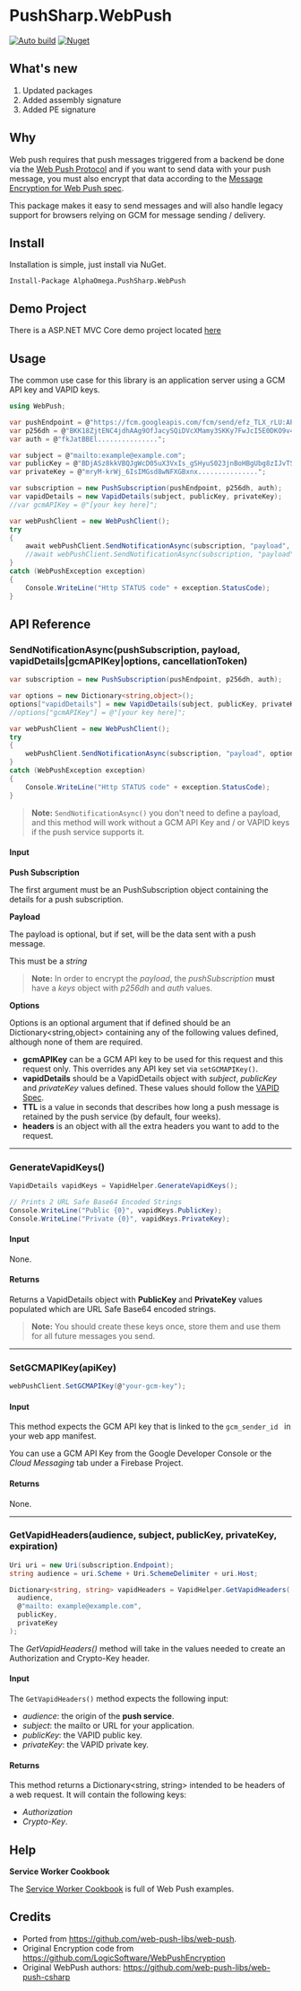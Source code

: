 # PushSharp.WebPush

[![Auto build](https://github.com/DKorablin/PushSharp.WebPush/actions/workflows/release.yml/badge.svg)](https://github.com/DKorablin/PushSharp.WebPush/releases/latest)
[![Nuget](https://img.shields.io/nuget/v/AlphaOmega.PushSharp.WebPush)](https://img.shields.io/nuget/v/AlphaOmega.PushSharp.WebPush)

## What's new
1. Updated packages
2. Added assembly signature
3. Added PE signature

## Why

Web push requires that push messages triggered from a backend be done via the
[Web Push Protocol](https://tools.ietf.org/html/draft-ietf-webpush-protocol)
and if you want to send data with your push message, you must also encrypt
that data according to the [Message Encryption for Web Push spec](https://tools.ietf.org/html/draft-ietf-webpush-encryption).

This package makes it easy to send messages and will also handle legacy support
for browsers relying on GCM for message sending / delivery.

## Install

Installation is simple, just install via NuGet.

    Install-Package AlphaOmega.PushSharp.WebPush

## Demo Project

There is a ASP.NET MVC Core demo project located [here](https://github.com/coryjthompson/WebPushDemo)

## Usage

The common use case for this library is an application server using
a GCM API key and VAPID keys.

```csharp
using WebPush;

var pushEndpoint = @"https://fcm.googleapis.com/fcm/send/efz_TLX_rLU:APA91bE6U0iybLYvv0F3mf6uDLB6....";
var p256dh = @"BKK18ZjtENC4jdhAAg9OfJacySQiDVcXMamy3SKKy7FwJcI5E0DKO9v4V2Pb8NnAPN4EVdmhO............";
var auth = @"fkJatBBEl...............";

var subject = @"mailto:example@example.com";
var publicKey = @"BDjASz8kkVBQJgWcD05uX3VxIs_gSHyuS023jnBoHBgUbg8zIJvTSQytR8MP4Z3-kzcGNVnM...............";
var privateKey = @"mryM-krWj_6IsIMGsd8wNFXGBxnx...............";

var subscription = new PushSubscription(pushEndpoint, p256dh, auth);
var vapidDetails = new VapidDetails(subject, publicKey, privateKey);
//var gcmAPIKey = @"[your key here]";

var webPushClient = new WebPushClient();
try
{
	await webPushClient.SendNotificationAsync(subscription, "payload", vapidDetails);
    //await webPushClient.SendNotificationAsync(subscription, "payload", gcmAPIKey);
}
catch (WebPushException exception)
{
	Console.WriteLine("Http STATUS code" + exception.StatusCode);
}
```

## API Reference

### SendNotificationAsync(pushSubscription, payload, vapidDetails|gcmAPIKey|options, cancellationToken)

```csharp
var subscription = new PushSubscription(pushEndpoint, p256dh, auth);

var options = new Dictionary<string,object>();
options["vapidDetails"] = new VapidDetails(subject, publicKey, privateKey);
//options["gcmAPIKey"] = @"[your key here]";

var webPushClient = new WebPushClient();
try
{
	webPushClient.SendNotificationAsync(subscription, "payload", options);
}
catch (WebPushException exception)
{
	Console.WriteLine("Http STATUS code" + exception.StatusCode);
}
```

> **Note:** `SendNotificationAsync()` you don't need to define a payload, and this
method will work without a GCM API Key and / or VAPID keys if the push service
supports it.

#### Input

**Push Subscription**

The first argument must be an PushSubscription object containing the details for a push
subscription.

**Payload**

The payload is optional, but if set, will be the data sent with a push
message.

This must be a *string*
> **Note:** In order to encrypt the *payload*, the *pushSubscription* **must**
have a *keys* object with *p256dh* and *auth* values.

**Options**

Options is an optional argument that if defined should be an Dictionary<string,object> containing
any of the following values defined, although none of them are required.

- **gcmAPIKey** can be a GCM API key to be used for this request and this
request only. This overrides any API key set via `setGCMAPIKey()`.
- **vapidDetails** should be a VapidDetails object with *subject*, *publicKey* and
*privateKey* values defined. These values should follow the [VAPID Spec](https://tools.ietf.org/html/draft-thomson-webpush-vapid).
- **TTL** is a value in seconds that describes how long a push message is
retained by the push service (by default, four weeks).
- **headers** is an object with all the extra headers you want to add to the request.

---

### GenerateVapidKeys()

```csharp
VapidDetails vapidKeys = VapidHelper.GenerateVapidKeys();

// Prints 2 URL Safe Base64 Encoded Strings
Console.WriteLine("Public {0}", vapidKeys.PublicKey);
Console.WriteLine("Private {0}", vapidKeys.PrivateKey);
```

#### Input

None.

#### Returns

Returns a VapidDetails object with **PublicKey** and **PrivateKey** values populated which are
URL Safe Base64 encoded strings.

> **Note:** You should create these keys once, store them and use them for all
> future messages you send.

---

### SetGCMAPIKey(apiKey)

```csharp
webPushClient.SetGCMAPIKey(@"your-gcm-key");
```

#### Input

This method expects the GCM API key that is linked to the `gcm_sender_id ` in
your web app manifest.

You can use a GCM API Key from the Google Developer Console or the
*Cloud Messaging* tab under a Firebase Project.

#### Returns

None.

---

### GetVapidHeaders(audience, subject, publicKey, privateKey, expiration)

```csharp
Uri uri = new Uri(subscription.Endpoint);
string audience = uri.Scheme + Uri.SchemeDelimiter + uri.Host;

Dictionary<string, string> vapidHeaders = VapidHelper.GetVapidHeaders(
  audience,
  @"mailto: example@example.com",
  publicKey,
  privateKey
);
```

The *GetVapidHeaders()* method will take in the values needed to create
an Authorization and Crypto-Key header.

#### Input

The `GetVapidHeaders()` method expects the following input:

- *audience*: the origin of the **push service**.
- *subject*: the mailto or URL for your application.
- *publicKey*: the VAPID public key.
- *privateKey*: the VAPID private key.

#### Returns

This method returns a Dictionary<string, string> intended to be headers of a web request. It will contain the following keys:

- *Authorization*
- *Crypto-Key*.

## Help

**Service Worker Cookbook**

The [Service Worker Cookbook](https://serviceworke.rs/) is full of Web Push examples.

## Credits
- Ported from https://github.com/web-push-libs/web-push.
- Original Encryption code from https://github.com/LogicSoftware/WebPushEncryption
- Original WebPush authors: https://github.com/web-push-libs/web-push-csharp